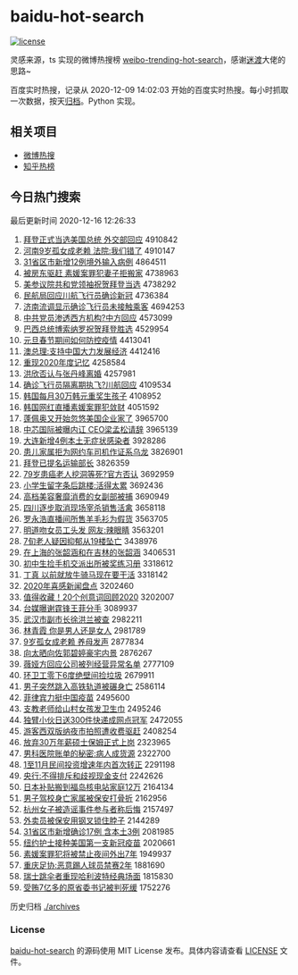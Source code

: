 # baidu-hot-search

[![license](https://img.shields.io/github/license/Arrackisarookie/baidu-hot-search)](https://github.com/Arrackisarookie/baidu-hot-search/blob/master/LICENSE)

灵感来源，ts 实现的微博热搜榜 [weibo-trending-hot-search](https://github.com/justjavac/weibo-trending-hot-search)，感谢[迷渡](https://github.com/justjavac)大佬的思路~

百度实时热搜，记录从 2020-12-09 14:02:03 开始的百度实时热搜。每小时抓取一次数据，按天[归档](./archives)。Python 实现。

## 相关项目
+ [微博热搜](https://github.com/Arrackisarookie/weibo-hot-search)
+ [知乎热榜](https://github.com/Arrackisarookie/zhihu-top-search)

## 今日热门搜索

<!-- Rank Begin -->

最后更新时间 2020-12-16 12:26:33

1. [拜登正式当选美国总统 外交部回应](http://www.baidu.com/baidu?cl=3&tn=SE_baiduhomet8_jmjb7mjw&rsv_dl=fyb_top&fr=top1000&wd=%B0%DD%B5%C7%D5%FD%CA%BD%B5%B1%D1%A1%C3%C0%B9%FA%D7%DC%CD%B3%20%CD%E2%BD%BB%B2%BF%BB%D8%D3%A6) 4910842
1. [河南9岁孤女成老赖 法院:我们错了](http://www.baidu.com/baidu?cl=3&tn=SE_baiduhomet8_jmjb7mjw&rsv_dl=fyb_top&fr=top1000&wd=%BA%D3%C4%CF9%CB%EA%B9%C2%C5%AE%B3%C9%C0%CF%C0%B5%20%B7%A8%D4%BA%3A%CE%D2%C3%C7%B4%ED%C1%CB) 4910147
1. [31省区市新增12例境外输入病例](http://www.baidu.com/baidu?cl=3&tn=SE_baiduhomet8_jmjb7mjw&rsv_dl=fyb_top&fr=top1000&wd=31%CA%A1%C7%F8%CA%D0%D0%C2%D4%F612%C0%FD%BE%B3%CD%E2%CA%E4%C8%EB%B2%A1%C0%FD) 4864511
1. [被房东驱赶 素媛案罪犯妻子拒搬家](http://www.baidu.com/baidu?cl=3&tn=SE_baiduhomet8_jmjb7mjw&rsv_dl=fyb_top&fr=top1000&wd=%B1%BB%B7%BF%B6%AB%C7%FD%B8%CF%20%CB%D8%E6%C2%B0%B8%D7%EF%B7%B8%C6%DE%D7%D3%BE%DC%B0%E1%BC%D2) 4738963
1. [美参议院共和党领袖祝贺拜登当选](http://www.baidu.com/baidu?cl=3&tn=SE_baiduhomet8_jmjb7mjw&rsv_dl=fyb_top&fr=top1000&wd=%C3%C0%B2%CE%D2%E9%D4%BA%B9%B2%BA%CD%B5%B3%C1%EC%D0%E4%D7%A3%BA%D8%B0%DD%B5%C7%B5%B1%D1%A1) 4738292
1. [民航局回应川航飞行员确诊新冠](http://www.baidu.com/baidu?cl=3&tn=SE_baiduhomet8_jmjb7mjw&rsv_dl=fyb_top&fr=top1000&wd=%C3%F1%BA%BD%BE%D6%BB%D8%D3%A6%B4%A8%BA%BD%B7%C9%D0%D0%D4%B1%C8%B7%D5%EF%D0%C2%B9%DA) 4736384
1. [济南流调显示确诊飞行员未接触乘客](http://www.baidu.com/baidu?cl=3&tn=SE_baiduhomet8_jmjb7mjw&rsv_dl=fyb_top&fr=top1000&wd=%BC%C3%C4%CF%C1%F7%B5%F7%CF%D4%CA%BE%C8%B7%D5%EF%B7%C9%D0%D0%D4%B1%CE%B4%BD%D3%B4%A5%B3%CB%BF%CD) 4694253
1. [中共党员渗透西方机构?中方回应](http://www.baidu.com/baidu?cl=3&tn=SE_baiduhomet8_jmjb7mjw&rsv_dl=fyb_top&fr=top1000&wd=%D6%D0%B9%B2%B5%B3%D4%B1%C9%F8%CD%B8%CE%F7%B7%BD%BB%FA%B9%B9%3F%D6%D0%B7%BD%BB%D8%D3%A6) 4573099
1. [巴西总统博索纳罗祝贺拜登胜选](http://www.baidu.com/baidu?cl=3&tn=SE_baiduhomet8_jmjb7mjw&rsv_dl=fyb_top&fr=top1000&wd=%B0%CD%CE%F7%D7%DC%CD%B3%B2%A9%CB%F7%C4%C9%C2%DE%D7%A3%BA%D8%B0%DD%B5%C7%CA%A4%D1%A1) 4529954
1. [元旦春节期间如何防控疫情](http://www.baidu.com/baidu?cl=3&tn=SE_baiduhomet8_jmjb7mjw&rsv_dl=fyb_top&fr=top1000&wd=%D4%AA%B5%A9%B4%BA%BD%DA%C6%DA%BC%E4%C8%E7%BA%CE%B7%C0%BF%D8%D2%DF%C7%E9) 4413041
1. [澳总理:支持中国大力发展经济](http://www.baidu.com/baidu?cl=3&tn=SE_baiduhomet8_jmjb7mjw&rsv_dl=fyb_top&fr=top1000&wd=%B0%C4%D7%DC%C0%ED%3A%D6%A7%B3%D6%D6%D0%B9%FA%B4%F3%C1%A6%B7%A2%D5%B9%BE%AD%BC%C3) 4412416
1. [重现2020年度记忆](http://www.baidu.com/baidu?cl=3&tn=SE_baiduhomet8_jmjb7mjw&rsv_dl=fyb_top&fr=top1000&wd=%D6%D8%CF%D62020%C4%EA%B6%C8%BC%C7%D2%E4) 4258584
1. [洪欣否认与张丹峰离婚](http://www.baidu.com/baidu?cl=3&tn=SE_baiduhomet8_jmjb7mjw&rsv_dl=fyb_top&fr=top1000&wd=%BA%E9%D0%C0%B7%F1%C8%CF%D3%EB%D5%C5%B5%A4%B7%E5%C0%EB%BB%E9) 4257981
1. [确诊飞行员隔离期执飞?川航回应](http://www.baidu.com/baidu?cl=3&tn=SE_baiduhomet8_jmjb7mjw&rsv_dl=fyb_top&fr=top1000&wd=%C8%B7%D5%EF%B7%C9%D0%D0%D4%B1%B8%F4%C0%EB%C6%DA%D6%B4%B7%C9%3F%B4%A8%BA%BD%BB%D8%D3%A6) 4109534
1. [韩国每月30万韩元重奖生孩子](http://www.baidu.com/baidu?cl=3&tn=SE_baiduhomet8_jmjb7mjw&rsv_dl=fyb_top&fr=top1000&wd=%BA%AB%B9%FA%C3%BF%D4%C230%CD%F2%BA%AB%D4%AA%D6%D8%BD%B1%C9%FA%BA%A2%D7%D3) 4108952
1. [韩国网红直播素媛案罪犯敛财](http://www.baidu.com/baidu?cl=3&tn=SE_baiduhomet8_jmjb7mjw&rsv_dl=fyb_top&fr=top1000&wd=%BA%AB%B9%FA%CD%F8%BA%EC%D6%B1%B2%A5%CB%D8%E6%C2%B0%B8%D7%EF%B7%B8%C1%B2%B2%C6) 4051592
1. [蓬佩奥又开始忽悠美国企业家了](http://www.baidu.com/baidu?cl=3&tn=SE_baiduhomet8_jmjb7mjw&rsv_dl=fyb_top&fr=top1000&wd=%C5%EE%C5%E5%B0%C2%D3%D6%BF%AA%CA%BC%BA%F6%D3%C6%C3%C0%B9%FA%C6%F3%D2%B5%BC%D2%C1%CB) 3965700
1. [中芯国际被曝内讧 CEO梁孟松请辞](http://www.baidu.com/baidu?cl=3&tn=SE_baiduhomet8_jmjb7mjw&rsv_dl=fyb_top&fr=top1000&wd=%D6%D0%D0%BE%B9%FA%BC%CA%B1%BB%C6%D8%C4%DA%DA%A7%20CEO%C1%BA%C3%CF%CB%C9%C7%EB%B4%C7) 3965139
1. [大连新增4例本土无症状感染者](http://www.baidu.com/baidu?cl=3&tn=SE_baiduhomet8_jmjb7mjw&rsv_dl=fyb_top&fr=top1000&wd=%B4%F3%C1%AC%D0%C2%D4%F64%C0%FD%B1%BE%CD%C1%CE%DE%D6%A2%D7%B4%B8%D0%C8%BE%D5%DF) 3928286
1. [患儿家属拒为网约车司机作证系乌龙](http://www.baidu.com/baidu?cl=3&tn=SE_baiduhomet8_jmjb7mjw&rsv_dl=fyb_top&fr=top1000&wd=%BB%BC%B6%F9%BC%D2%CA%F4%BE%DC%CE%AA%CD%F8%D4%BC%B3%B5%CB%BE%BB%FA%D7%F7%D6%A4%CF%B5%CE%DA%C1%FA) 3826901
1. [拜登已提名运输部长](http://www.baidu.com/baidu?cl=3&tn=SE_baiduhomet8_jmjb7mjw&rsv_dl=fyb_top&fr=top1000&wd=%B0%DD%B5%C7%D2%D1%CC%E1%C3%FB%D4%CB%CA%E4%B2%BF%B3%A4) 3826359
1. [79岁患癌老人挖洞等死?官方否认](http://www.baidu.com/baidu?cl=3&tn=SE_baiduhomet8_jmjb7mjw&rsv_dl=fyb_top&fr=top1000&wd=79%CB%EA%BB%BC%B0%A9%C0%CF%C8%CB%CD%DA%B6%B4%B5%C8%CB%C0%3F%B9%D9%B7%BD%B7%F1%C8%CF) 3692959
1. [小学生留字条后跳楼:活得太累](http://www.baidu.com/baidu?cl=3&tn=SE_baiduhomet8_jmjb7mjw&rsv_dl=fyb_top&fr=top1000&wd=%D0%A1%D1%A7%C9%FA%C1%F4%D7%D6%CC%F5%BA%F3%CC%F8%C2%A5%3A%BB%EE%B5%C3%CC%AB%C0%DB) 3692436
1. [高档美容奢靡消费的女副部被捕](http://www.baidu.com/baidu?cl=3&tn=SE_baiduhomet8_jmjb7mjw&rsv_dl=fyb_top&fr=top1000&wd=%B8%DF%B5%B5%C3%C0%C8%DD%C9%DD%C3%D2%CF%FB%B7%D1%B5%C4%C5%AE%B8%B1%B2%BF%B1%BB%B2%B6) 3690949
1. [四川逐步取消现场宰杀销售活禽](http://www.baidu.com/baidu?cl=3&tn=SE_baiduhomet8_jmjb7mjw&rsv_dl=fyb_top&fr=top1000&wd=%CB%C4%B4%A8%D6%F0%B2%BD%C8%A1%CF%FB%CF%D6%B3%A1%D4%D7%C9%B1%CF%FA%CA%DB%BB%EE%C7%DD) 3658118
1. [罗永浩直播间所售羊毛衫为假货](http://www.baidu.com/baidu?cl=3&tn=SE_baiduhomet8_jmjb7mjw&rsv_dl=fyb_top&fr=top1000&wd=%C2%DE%D3%C0%BA%C6%D6%B1%B2%A5%BC%E4%CB%F9%CA%DB%D1%F2%C3%AB%C9%C0%CE%AA%BC%D9%BB%F5) 3563705
1. [明道吻女员工头发 网友:辣眼睛](http://www.baidu.com/baidu?cl=3&tn=SE_baiduhomet8_jmjb7mjw&rsv_dl=fyb_top&fr=top1000&wd=%C3%F7%B5%C0%CE%C7%C5%AE%D4%B1%B9%A4%CD%B7%B7%A2%20%CD%F8%D3%D1%3A%C0%B1%D1%DB%BE%A6) 3563201
1. [7旬老人疑因抑郁从19楼坠亡](http://www.baidu.com/baidu?cl=3&tn=SE_baiduhomet8_jmjb7mjw&rsv_dl=fyb_top&fr=top1000&wd=7%D1%AE%C0%CF%C8%CB%D2%C9%D2%F2%D2%D6%D3%F4%B4%D319%C2%A5%D7%B9%CD%F6) 3438976
1. [在上海的张韶涵和在吉林的张韶涵](http://www.baidu.com/baidu?cl=3&tn=SE_baiduhomet8_jmjb7mjw&rsv_dl=fyb_top&fr=top1000&wd=%D4%DA%C9%CF%BA%A3%B5%C4%D5%C5%C9%D8%BA%AD%BA%CD%D4%DA%BC%AA%C1%D6%B5%C4%D5%C5%C9%D8%BA%AD) 3406531
1. [初中生捡手机交派出所被奖练习册](http://www.baidu.com/baidu?cl=3&tn=SE_baiduhomet8_jmjb7mjw&rsv_dl=fyb_top&fr=top1000&wd=%B3%F5%D6%D0%C9%FA%BC%F1%CA%D6%BB%FA%BD%BB%C5%C9%B3%F6%CB%F9%B1%BB%BD%B1%C1%B7%CF%B0%B2%E1) 3318612
1. [丁真 以前就放牛骑马现在要干活](http://www.baidu.com/baidu?cl=3&tn=SE_baiduhomet8_jmjb7mjw&rsv_dl=fyb_top&fr=top1000&wd=%B6%A1%D5%E6%20%D2%D4%C7%B0%BE%CD%B7%C5%C5%A3%C6%EF%C2%ED%CF%D6%D4%DA%D2%AA%B8%C9%BB%EE) 3318142
1. [2020年喜感新闻盘点](http://www.baidu.com/baidu?cl=3&tn=SE_baiduhomet8_jmjb7mjw&rsv_dl=fyb_top&fr=top1000&wd=2020%C4%EA%CF%B2%B8%D0%D0%C2%CE%C5%C5%CC%B5%E3) 3202460
1. [值得收藏！20个创意词回顾2020](http://www.baidu.com/baidu?cl=3&tn=SE_baiduhomet8_jmjb7mjw&rsv_dl=fyb_top&fr=top1000&wd=%D6%B5%B5%C3%CA%D5%B2%D8%A3%A120%B8%F6%B4%B4%D2%E2%B4%CA%BB%D8%B9%CB2020) 3202007
1. [台媒曝谢霆锋王菲分手](http://www.baidu.com/baidu?cl=3&tn=SE_baiduhomet8_jmjb7mjw&rsv_dl=fyb_top&fr=top1000&wd=%CC%A8%C3%BD%C6%D8%D0%BB%F6%AA%B7%E6%CD%F5%B7%C6%B7%D6%CA%D6) 3089937
1. [武汉市副市长徐洪兰被查](http://www.baidu.com/baidu?cl=3&tn=SE_baiduhomet8_jmjb7mjw&rsv_dl=fyb_top&fr=top1000&wd=%CE%E4%BA%BA%CA%D0%B8%B1%CA%D0%B3%A4%D0%EC%BA%E9%C0%BC%B1%BB%B2%E9) 2982211
1. [林青霞 你是男人还是女人](http://www.baidu.com/baidu?cl=3&tn=SE_baiduhomet8_jmjb7mjw&rsv_dl=fyb_top&fr=top1000&wd=%C1%D6%C7%E0%CF%BC%20%C4%E3%CA%C7%C4%D0%C8%CB%BB%B9%CA%C7%C5%AE%C8%CB) 2981789
1. [9岁孤女成老赖 养母发声](http://www.baidu.com/baidu?cl=3&tn=SE_baiduhomet8_jmjb7mjw&rsv_dl=fyb_top&fr=top1000&wd=9%CB%EA%B9%C2%C5%AE%B3%C9%C0%CF%C0%B5%20%D1%F8%C4%B8%B7%A2%C9%F9) 2877834
1. [向太晒向佐郭碧婷豪宅内景](http://www.baidu.com/baidu?cl=3&tn=SE_baiduhomet8_jmjb7mjw&rsv_dl=fyb_top&fr=top1000&wd=%CF%F2%CC%AB%C9%B9%CF%F2%D7%F4%B9%F9%B1%CC%E6%C3%BA%C0%D5%AC%C4%DA%BE%B0) 2876267
1. [薇娅方回应公司被列经营异常名单](http://www.baidu.com/baidu?cl=3&tn=SE_baiduhomet8_jmjb7mjw&rsv_dl=fyb_top&fr=top1000&wd=%DE%B1%E6%AB%B7%BD%BB%D8%D3%A6%B9%AB%CB%BE%B1%BB%C1%D0%BE%AD%D3%AA%D2%EC%B3%A3%C3%FB%B5%A5) 2777109
1. [环卫工零下6度绝壁间捡垃圾](http://www.baidu.com/baidu?cl=3&tn=SE_baiduhomet8_jmjb7mjw&rsv_dl=fyb_top&fr=top1000&wd=%BB%B7%CE%C0%B9%A4%C1%E3%CF%C26%B6%C8%BE%F8%B1%DA%BC%E4%BC%F1%C0%AC%BB%F8) 2679911
1. [男子突然跳入高铁轨道被碾身亡](http://www.baidu.com/baidu?cl=3&tn=SE_baiduhomet8_jmjb7mjw&rsv_dl=fyb_top&fr=top1000&wd=%C4%D0%D7%D3%CD%BB%C8%BB%CC%F8%C8%EB%B8%DF%CC%FA%B9%EC%B5%C0%B1%BB%C4%EB%C9%ED%CD%F6) 2586114
1. [菲律宾力挺中国疫苗](http://www.baidu.com/baidu?cl=3&tn=SE_baiduhomet8_jmjb7mjw&rsv_dl=fyb_top&fr=top1000&wd=%B7%C6%C2%C9%B1%F6%C1%A6%CD%A6%D6%D0%B9%FA%D2%DF%C3%E7) 2495600
1. [支教老师给山村女孩发卫生巾](http://www.baidu.com/baidu?cl=3&tn=SE_baiduhomet8_jmjb7mjw&rsv_dl=fyb_top&fr=top1000&wd=%D6%A7%BD%CC%C0%CF%CA%A6%B8%F8%C9%BD%B4%E5%C5%AE%BA%A2%B7%A2%CE%C0%C9%FA%BD%ED) 2495246
1. [独臂小伙日送300件快递成网点冠军](http://www.baidu.com/baidu?cl=3&tn=SE_baiduhomet8_jmjb7mjw&rsv_dl=fyb_top&fr=top1000&wd=%B6%C0%B1%DB%D0%A1%BB%EF%C8%D5%CB%CD300%BC%FE%BF%EC%B5%DD%B3%C9%CD%F8%B5%E3%B9%DA%BE%FC) 2472055
1. [游客西双版纳夜市拍照遭收费驱赶](http://www.baidu.com/baidu?cl=3&tn=SE_baiduhomet8_jmjb7mjw&rsv_dl=fyb_top&fr=top1000&wd=%D3%CE%BF%CD%CE%F7%CB%AB%B0%E6%C4%C9%D2%B9%CA%D0%C5%C4%D5%D5%D4%E2%CA%D5%B7%D1%C7%FD%B8%CF) 2408254
1. [放弃30万年薪硕士保姆正式上岗](http://www.baidu.com/baidu?cl=3&tn=SE_baiduhomet8_jmjb7mjw&rsv_dl=fyb_top&fr=top1000&wd=%B7%C5%C6%FA30%CD%F2%C4%EA%D0%BD%CB%B6%CA%BF%B1%A3%C4%B7%D5%FD%CA%BD%C9%CF%B8%DA) 2323965
1. [男科医院账单的秘密:病人成货源](http://www.baidu.com/baidu?cl=3&tn=SE_baiduhomet8_jmjb7mjw&rsv_dl=fyb_top&fr=top1000&wd=%C4%D0%BF%C6%D2%BD%D4%BA%D5%CB%B5%A5%B5%C4%C3%D8%C3%DC%3A%B2%A1%C8%CB%B3%C9%BB%F5%D4%B4) 2322700
1. [1至11月民间投资增速年内首次转正](http://www.baidu.com/baidu?cl=3&tn=SE_baiduhomet8_jmjb7mjw&rsv_dl=fyb_top&fr=top1000&wd=1%D6%C111%D4%C2%C3%F1%BC%E4%CD%B6%D7%CA%D4%F6%CB%D9%C4%EA%C4%DA%CA%D7%B4%CE%D7%AA%D5%FD) 2291198
1. [央行:不得排斥和歧视现金支付](http://www.baidu.com/baidu?cl=3&tn=SE_baiduhomet8_jmjb7mjw&rsv_dl=fyb_top&fr=top1000&wd=%D1%EB%D0%D0%3A%B2%BB%B5%C3%C5%C5%B3%E2%BA%CD%C6%E7%CA%D3%CF%D6%BD%F0%D6%A7%B8%B6) 2242626
1. [日本补贴搬到福岛核电站家庭12万](http://www.baidu.com/baidu?cl=3&tn=SE_baiduhomet8_jmjb7mjw&rsv_dl=fyb_top&fr=top1000&wd=%C8%D5%B1%BE%B2%B9%CC%F9%B0%E1%B5%BD%B8%A3%B5%BA%BA%CB%B5%E7%D5%BE%BC%D2%CD%A512%CD%F2) 2164134
1. [男子驾校身亡家属被保安打骨折](http://www.baidu.com/baidu?cl=3&tn=SE_baiduhomet8_jmjb7mjw&rsv_dl=fyb_top&fr=top1000&wd=%C4%D0%D7%D3%BC%DD%D0%A3%C9%ED%CD%F6%BC%D2%CA%F4%B1%BB%B1%A3%B0%B2%B4%F2%B9%C7%D5%DB) 2162956
1. [杭州女子被造谣事件参与者称后悔](http://www.baidu.com/baidu?cl=3&tn=SE_baiduhomet8_jmjb7mjw&rsv_dl=fyb_top&fr=top1000&wd=%BA%BC%D6%DD%C5%AE%D7%D3%B1%BB%D4%EC%D2%A5%CA%C2%BC%FE%B2%CE%D3%EB%D5%DF%B3%C6%BA%F3%BB%DA) 2157497
1. [外卖员被保安用钢叉锁住脖子](http://www.baidu.com/baidu?cl=3&tn=SE_baiduhomet8_jmjb7mjw&rsv_dl=fyb_top&fr=top1000&wd=%CD%E2%C2%F4%D4%B1%B1%BB%B1%A3%B0%B2%D3%C3%B8%D6%B2%E6%CB%F8%D7%A1%B2%B1%D7%D3) 2144289
1. [31省区市新增确诊17例 含本土3例](http://www.baidu.com/baidu?cl=3&tn=SE_baiduhomet8_jmjb7mjw&rsv_dl=fyb_top&fr=top1000&wd=31%CA%A1%C7%F8%CA%D0%D0%C2%D4%F6%C8%B7%D5%EF17%C0%FD%20%BA%AC%B1%BE%CD%C13%C0%FD) 2081985
1. [纽约护士接种美国第一支新冠疫苗](http://www.baidu.com/baidu?cl=3&tn=SE_baiduhomet8_jmjb7mjw&rsv_dl=fyb_top&fr=top1000&wd=%C5%A6%D4%BC%BB%A4%CA%BF%BD%D3%D6%D6%C3%C0%B9%FA%B5%DA%D2%BB%D6%A7%D0%C2%B9%DA%D2%DF%C3%E7) 2020661
1. [素媛案罪犯将被禁止夜间外出7年](http://www.baidu.com/baidu?cl=3&tn=SE_baiduhomet8_jmjb7mjw&rsv_dl=fyb_top&fr=top1000&wd=%CB%D8%E6%C2%B0%B8%D7%EF%B7%B8%BD%AB%B1%BB%BD%FB%D6%B9%D2%B9%BC%E4%CD%E2%B3%F67%C4%EA) 1949937
1. [重庆足协:恶意踢人球员禁赛2年](http://www.baidu.com/baidu?cl=3&tn=SE_baiduhomet8_jmjb7mjw&rsv_dl=fyb_top&fr=top1000&wd=%D6%D8%C7%EC%D7%E3%D0%AD%3A%B6%F1%D2%E2%CC%DF%C8%CB%C7%F2%D4%B1%BD%FB%C8%FC2%C4%EA) 1881690
1. [瑞士跳伞者重现哈利波特经典场面](http://www.baidu.com/baidu?cl=3&tn=SE_baiduhomet8_jmjb7mjw&rsv_dl=fyb_top&fr=top1000&wd=%C8%F0%CA%BF%CC%F8%C9%A1%D5%DF%D6%D8%CF%D6%B9%FE%C0%FB%B2%A8%CC%D8%BE%AD%B5%E4%B3%A1%C3%E6) 1815830
1. [受贿7亿多的原省委书记被判死缓](http://www.baidu.com/baidu?cl=3&tn=SE_baiduhomet8_jmjb7mjw&rsv_dl=fyb_top&fr=top1000&wd=%CA%DC%BB%DF7%D2%DA%B6%E0%B5%C4%D4%AD%CA%A1%CE%AF%CA%E9%BC%C7%B1%BB%C5%D0%CB%C0%BB%BA) 1752276
<!-- Rank End -->

历史归档 [./archives](./archives)

### License

[baidu-hot-search](https://github.com/Arrackisarookie/baidu-hot-search) 的源码使用 MIT License 发布。具体内容请查看 [LICENSE](./LICENSE) 文件。
